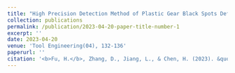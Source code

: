 ```yaml
---
title: "High Precision Detection Method of Plastic Gear Black Spots Defect Based on High Frequency Image Enhancement"
collection: publications
permalink: /publication/2023-04-20-paper-title-number-1
excerpt: ''
date: 2023-04-20
venue: 'Tool Engineering(04), 132-136'
paperurl: ''
citation: '<b>Fu, H.</b>, Zhang, D., Jiang, L., & Chen, H. (2023). &quot;High Precision Detection Method of Plastic Gear Black Spots Defect Based on High Frequency Image Enhancement.&quot; <i>Tool Engineering(04), 132-136.'
---
```

